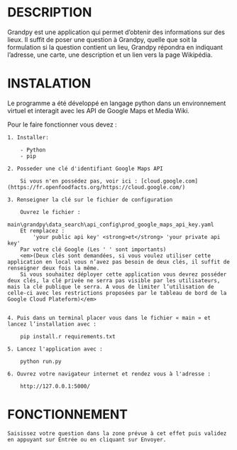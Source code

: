 DESCRIPTION
============
Grandpy est une application qui permet d’obtenir des informations sur des lieux. 
Il suffit de poser une question à Grandpy, quelle que soit la formulation si la question contient un lieu, Grandpy répondra en indiquant l’adresse, une carte, une description et un lien vers la page Wikipédia.

INSTALATION
============
Le programme a été développé en langage python dans un environnement virtuel et interagit avec les API de Google Maps et Media Wiki.

Pour le faire fonctionner vous devez :

	1. Installer:

		- Python
		- pip

	2. Posseder une clé d'identifiant Google Maps API
		
		Si vous n'en possédez pas, voir ici : [cloud.google.com](https://fr.openfoodfacts.org/https://cloud.google.com/)
	
	3. Renseigner la clé sur le fichier de configuration

		Ouvrez le fichier :
			main\grandpy\data_search\api_config\prod_google_maps_api_key.yaml
		Et remplacez :
			'your public api key' <strong>et</strong> 'your private api key'
		Par votre clé Google (Les ' ' sont importants)
		<em>(Deux clés sont demandées, si vous voulez utiliser cette application en local vous n’avez pas besoin de deux clés, il suffit de renseigner deux fois la même.
		Si vous souhaitez déployer cette application vous devrez posséder deux clés, la clé privée ne serra pas visible par les utilisateurs, mais la clé publique le serra. A vous de limiter l’utilisation de celle-ci avec les restrictions proposées par le tableau de bord de la Google Cloud Plateform)</em>
 

	4. Puis dans un terminal placer vous dans le fichier « main » et lancez l’installation avec :

		pip install.r requirements.txt

	5. Lancez l'application avec :

		python run.py
	
	6. Ouvrez votre navigateur internet et rendez vous à l'adresse : 
		
		http://127.0.0.1:5000/
	
FONCTIONNEMENT
===============

	Saisissez votre question dans la zone prévue à cet effet puis validez en appuyant sur Entrée ou en cliquant sur Envoyer.